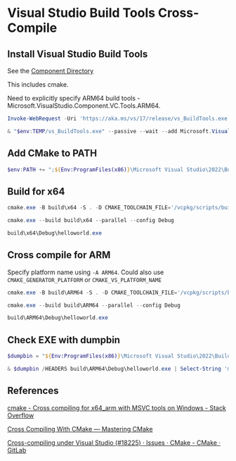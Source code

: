 # Visual Studio Build Tools Cross-Compile

## Install Visual Studio Build Tools

See the [Component Directory](https://learn.microsoft.com/en-us/visualstudio/install/workload-component-id-vs-build-tools?view=vs-2022)

This includes cmake.

Need to explicitly specify ARM64 build tools - Microsoft.VisualStudio.Component.VC.Tools.ARM64.

```PowerShell
Invoke-WebRequest -Uri 'https://aka.ms/vs/17/release/vs_BuildTools.exe' -OutFile "$env:TEMP/vs_BuildTools.exe"

& "$env:TEMP/vs_BuildTools.exe" --passive --wait --add Microsoft.VisualStudio.Workload.VCTools --includeRecommended --add Microsoft.VisualStudio.Component.VC.Tools.ARM64
```

## Add CMake to PATH

```PowerShell
$env:PATH += ";${Env:ProgramFiles(x86)}\Microsoft Visual Studio\2022\BuildTools\Common7\IDE\CommonExtensions\Microsoft\CMake\CMake\bin"
```

## Build for x64

```PowerShell
cmake.exe -B build\x64 -S . -D CMAKE_TOOLCHAIN_FILE='/vcpkg/scripts/buildsystems/vcpkg.cmake'

cmake.exe --build build\x64 --parallel --config Debug

build\x64\Debug\helloworld.exe
```

## Cross compile for ARM

Specify platform name using `-A ARM64`. Could also use `CMAKE_GENERATOR_PLATFORM` or `CMAKE_VS_PLATFORM_NAME`

```PowerShell
cmake.exe -B build\ARM64 -S . -D CMAKE_TOOLCHAIN_FILE='/vcpkg/scripts/buildsystems/vcpkg.cmake' -A ARM64

cmake.exe --build build\ARM64 --parallel --config Debug

build\ARM64\Debug\helloworld.exe
```

## Check EXE with dumpbin

```PowerShell
$dumpbin = "${Env:ProgramFiles(x86)}\Microsoft Visual Studio\2022\BuildTools\VC\Tools\MSVC\14.35.32215\bin\Hostx64\x64\dumpbin.exe"

& $dumpbin /HEADERS build\ARM64\Debug\helloworld.exe | Select-String 'machine' -SimpleMatch
```

## References

[cmake - Cross compiling for x64_arm with MSVC tools on Windows - Stack Overflow](https://stackoverflow.com/questions/66063056/cross-compiling-for-x64-arm-with-msvc-tools-on-windows)

[Cross Compiling With CMake — Mastering CMake](https://cmake.org/cmake/help/book/mastering-cmake/chapter/Cross%20Compiling%20With%20CMake.html)

[Cross-compiling under Visual Studio (#18225) · Issues · CMake - CMake · GitLab](https://gitlab.kitware.com/cmake/cmake/-/issues/18225)
